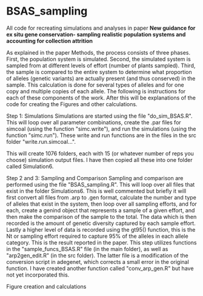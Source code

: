 # BSAS_sampling
All code for recreating simulations and analyses in paper 
**New guidance for ex situ gene conservation- sampling realistic population systems and accounting for collection attrition**

As explained in the paper Methods, the process consists of three phases.  First, the population system is simulated.  Second, the simulated system is sampled from at different levels of effort (number of plants sampled).  Third, the sample is compared to the entire system to determine what proportion of alleles (genetic variants) are actually present (and thus conserved) in the sample.  This calculation is done for several types of alleles and for one copy and multiple copies of each allele.  The following is instructions for each of these components of the work.  After this will be explanations of the code for creating the Figures and other calculations.

Step 1: Simulations 
Simulations are started using the file "do_sim_BSAS.R". This will loop over all parameter combinations, create the .par files for simcoal (using the function "simc.write"), and run the simulations (using the function "simc.run").  These write and run functions are in the files in the src folder "write.run.simcoal...".

This will create 1076 folders, each with 15 (or whatever number of reps you choose) simulation output files. I have then copied all these into one folder called Simulation6.

Step 2 and 3: Sampling and Comparison
Sampling and comparison are performed using the file "BSAS_sampling.R".  This will loop over all files that exist in the folder Simulations6.  This is well commented but briefly it will first convert all files from .arp to .gen format, calculate the number and type of alleles that exist in the system, then loop over all sampling efforts, and for each, create a genind object that represents a sample of a given effort, and then make the comparison of the sample to the total.  The data which is then recorded is the amount of genetic diversity captured by each sample effort.  Lastly a higher level of data is recorded using the gt95() function, this is the Nt or sampling effort required to capture 95% of the alleles in each allele category.  This is the result reported in the paper.
This step utilizes functions in the "sample_funcs_BSAS.R" file (in the main folder), as well as "arp2gen_edit.R" (in the src folder).  The latter file is a modification of the conversion script in adegenet, which corrects a small error in the original function.  I have created another function called "conv_arp_gen.R" but have not yet incorporated this.

Figure creation and calculations

